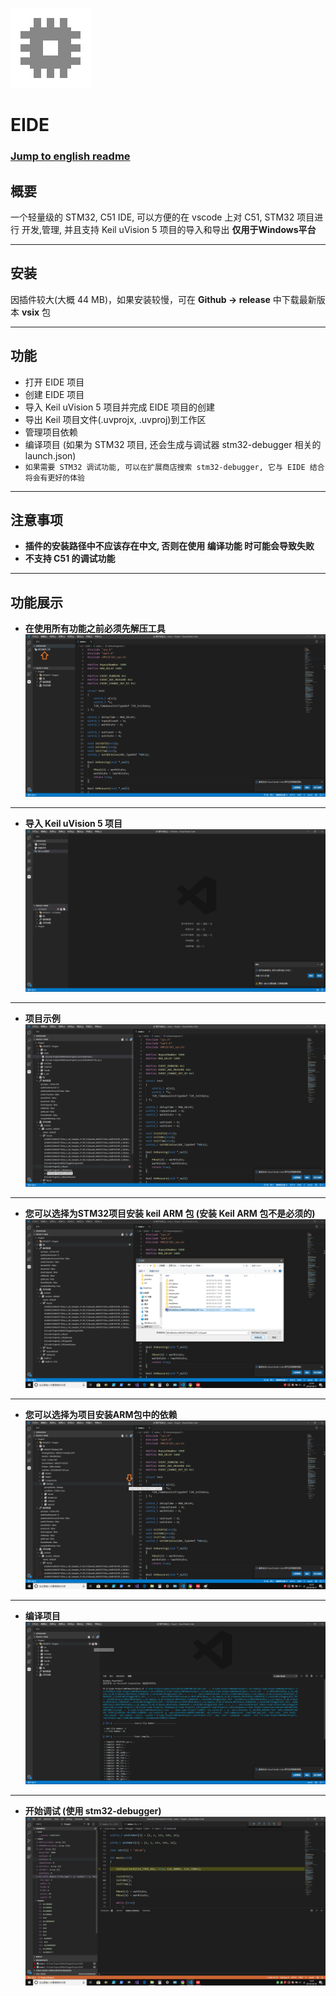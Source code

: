 ![App Icon](./res/icon/icon.png)
# EIDE

### [Jump to english readme](https://github.com/github0null/eide/blob/master/README_EN.md)

## 概要

一个轻量级的 STM32, C51 IDE, 可以方便的在 vscode 上对 C51, STM32 项目进行 开发,管理, 并且支持 Keil uVision 5 项目的导入和导出 **仅用于Windows平台**

***

## 安装

因插件较大(大概 44 MB)，如果安装较慢，可在 **Github -> release** 中下载最新版本 **vsix** 包

***

## 功能

* 打开 EIDE 项目
* 创建 EIDE 项目
* 导入 Keil uVision 5 项目并完成 EIDE 项目的创建
* 导出 Keil 项目文件(.uvprojx, .uvproj)到工作区
* 管理项目依赖
* 编译项目 (如果为 STM32 项目, 还会生成与调试器 stm32-debugger 相关的 launch.json)
* `如果需要 STM32 调试功能, 可以在扩展商店搜索 stm32-debugger, 它与 EIDE 结合将会有更好的体验`

***

## 注意事项
  + **插件的安装路径中不应该存在中文, 否则在使用 编译功能 时可能会导致失败**
  + **不支持 C51 的调试功能**

***

## 功能展示

* **在使用所有功能之前必须先解压工具** ![unzip tool](./res/preview/unzip_tool.png)

***

* **导入 Keil uVision 5 项目** ![import prj](./res/preview/import_prj.png)

***

* **项目示例** ![project preview](./res/preview/prjView.png)

***

* **您可以选择为STM32项目安装 keil ARM 包 (安装 Keil ARM 包不是必须的)** ![install pack](./res/preview/install_pack.png)

***

* **您可以选择为项目安装ARM包中的依赖** ![install prj dep](./res/preview/install_dep.png)

***

* **编译项目** ![compile prj](./res/preview/compile.png)

***

* **开始调试 (使用 stm32-debugger)** ![debug prj](./res/preview/debug.png)
